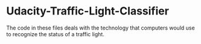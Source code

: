 # Udacity-Traffic-Light-Classifier
The code in these files deals with the technology that computers would use to recognize the status of a traffic light. 

